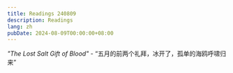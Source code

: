 ```yaml
---
title: Readings 240809
description: Readings
lang: zh
pubDate: 2024-08-09T00:00:00+08:00
---
```


_"The Lost Salt Gift of Blood"_ - “五月的前两个礼拜，冰开了，孤单的海鸥呼啸归来”
